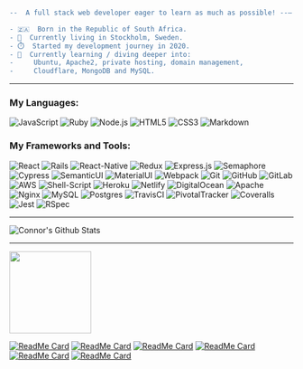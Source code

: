 ```diff

--  A full stack web developer eager to learn as much as possible! --–

- 🇿🇦  Born in the Republic of South Africa.
- 📍  Currently living in Stockholm, Sweden.
- ⏱️  Started my development journey in 2020.
- 📖  Currently learning / diving deeper into: 
-     Ubuntu, Apache2, private hosting, domain management,
-     Cloudflare, MongoDB and MySQL.
```

--------------------------------------------------------------------------------------

### My Languages:

![JavaScript](https://img.shields.io/badge/-JavaScript-black?style=flat-square&logo=javascript)
![Ruby](https://img.shields.io/badge/-Ruby-CC342D?style=flat-square&logo=ruby)
![Node.js](https://img.shields.io/badge/-Nodejs-black?style=flat-square&logo=Node.js)
![HTML5](https://img.shields.io/badge/-HTML5-E34F26?style=flat-square&logo=html5&logoColor=white)
![CSS3](https://img.shields.io/badge/-CSS3-1572B6?style=flat-square&logo=css3)
![Markdown](https://img.shields.io/badge/markdown-%23000000.svg?&style=flat-square&logo=markdown)


### My Frameworks and Tools:

![React](https://img.shields.io/badge/-React-black?style=flat-square&logo=react)
![Rails](https://img.shields.io/badge/-Ruby%20on%20Rails-CC0000?style=flat-square&logo=ruby-on-rails)
![React-Native](https://img.shields.io/badge/react_native%20-%2320232a.svg?&style=flat-square&logo=react-native)
![Redux](https://img.shields.io/badge/-Redux-764ABC?style=flat-square&logo=redux)
![Express.js](https://img.shields.io/badge/-Express-430098?style=flat-square)
![Semaphore](https://img.shields.io/badge/-Semaphore-grey?19A974?style=flat-square&logo=semaphore-ci)
![Cypress](https://img.shields.io/badge/-Cypress-17202C?style=flat-square&logo=cypress)
![SemanticUI](https://img.shields.io/badge/-Semantic%20UI-430098?style=flat-square)
![MaterialUI](https://img.shields.io/badge/material%20ui%20-%230081CB.svg?&style=flat-square&logo=materialui)
![Webpack](https://img.shields.io/badge/webpack%20-%238DD6F9.svg?&style=flat-square&logo=webpack)
![Git](https://img.shields.io/badge/-Git-black?style=flat-square&logo=git)
![GitHub](https://img.shields.io/badge/-GitHub-181717?style=flat-square&logo=github)
![GitLab](https://img.shields.io/badge/gitlab%20-%23181717.svg?&style=flat-square&logo=gitlab)
![AWS](https://img.shields.io/badge/AWS%20-%23FF9900.svg?&style=flat-square&logo=aws)
![Shell-Script](https://img.shields.io/badge/shell_script%20-%23121011.svg?&style=flat-square&logo=shellscript)
![Heroku](https://img.shields.io/badge/-Heroku-430098?style=flat-square&logo=heroku)
![Netlify](https://img.shields.io/badge/-Netlify-black?00C7B7?style=flat-square&logo=netlify)
![DigitalOcean](https://img.shields.io/badge/DigitalOcean-%230167ff.svg?&style=flat-square&logo=digitalocean)
![Apache](https://img.shields.io/badge/apache%20-%23D42029.svg?&style=flat-square&logo=apache)
![Nginx](https://img.shields.io/badge/nginx%20-%23009639.svg?&style=flat-square&logo=nginx)
![MySQL](https://img.shields.io/badge/mysql-%2300f.svg?&style=flat-square&logo=mysql)
![Postgres](https://img.shields.io/badge/-PostgreSQL-336791?style=flat-square&logo=postgresql)
![TravisCI](https://img.shields.io/badge/travisci%20-%232B2F33.svg?&style=flat-square&logo=travisci)
![PivotalTracker](https://img.shields.io/badge/-Pivotal%20Tracker-430098?style=flat-square&logo=pivotaltracker)
![Coveralls](https://img.shields.io/badge/-Coveralls-3F5767?style=flat-square&logo=coveralls)
![Jest](https://img.shields.io/badge/-Jest-C21325?style=flat-square&logo=jest)
![RSpec](https://img.shields.io/badge/-RSpec-red?430098?style=flat-square)


--------------------------------------------------------------------------------------

![Connor's Github Stats](https://github-readme-stats.vercel.app/api?username=grconnor&show_icons=true&theme=radical)

<!-- [![Connor's wakatime stats](https://github-readme-stats.vercel.app/api/wakatime?username=grconnor)](https://github.com/grconnor/github-readme-stats) -->

--------------------------------------------------------------------------------------

[<img height="145" width="145" src="https://cdn.jsdelivr.net/npm/simple-icons@v3/icons/linkedin.svg">](https://www.linkedin.com/in/connor-roelofsen/)

[![ReadMe Card](https://github-readme-stats.vercel.app/api/pin/?username=grconnor&repo=client_admin_el_gaucho_nyheter)](https://github.com/grconnor/client_admin_el_gaucho_nyheter)
[![ReadMe Card](https://github-readme-stats.vercel.app/api/pin/?username=grconnor&repo=client_user_el_gaucho_nyheter)](https://github.com/grconnor/client_user_el_gaucho_nyheter)
[![ReadMe Card](https://github-readme-stats.vercel.app/api/pin/?username=grconnor&repo=mobile_el_gaucho_nyheter)](https://github.com/grconnor/mobile_el_gaucho_nyheter)
[![ReadMe Card](https://github-readme-stats.vercel.app/api/pin/?username=grconnor&repo=api_el_gaucho_nyheter)](https://github.com/grconnor/api_el_gaucho_nyheter)
[![ReadMe Card](https://github-readme-stats.vercel.app/api/pin/?username=grconnor&repo=connorroelofsen.com_and_subdomains)](https://github.com/grconnor/connorroelofsen.com_and_subdomains)
[![ReadMe Card](https://github-readme-stats.vercel.app/api/pin/?username=grconnor&repo=connorroelofsen.com)](https://github.com/grconnor/connorroelofsen.com)
